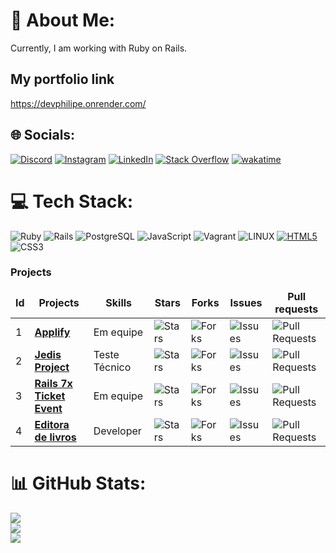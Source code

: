 # 💫 About Me:
Currently, I am working with Ruby on Rails.

## My portfolio link
https://devphilipe.onrender.com/


## 🌐 Socials:
[![Discord](https://img.shields.io/badge/Discord-%237289DA.svg?logo=discord&logoColor=white)](https://discord.gg/wbgjNysg) [![Instagram](https://img.shields.io/badge/Instagram-%23E4405F.svg?logo=Instagram&logoColor=white)](https://instagram.com/fancyc0der) [![LinkedIn](https://img.shields.io/badge/LinkedIn-%230077B5.svg?logo=linkedin&logoColor=white)](https://linkedin.com/in/philipe-rodrigues-3b3884226) [![Stack Overflow](https://img.shields.io/badge/-Stackoverflow-FE7A16?logo=stack-overflow&logoColor=white)](https://stackoverflow.com/users/21519574) [![wakatime](https://wakatime.com/badge/user/bbd7934c-a4c4-4b31-b008-4c6c2dd2da70.svg)](https://wakatime.com/@bbd7934c-a4c4-4b31-b008-4c6c2dd2da70)

# 💻 Tech Stack:
![Ruby](https://img.shields.io/badge/ruby-%23CC342D.svg?style=flat-square&logo=ruby&logoColor=white) ![Rails](https://img.shields.io/badge/rails-%23CC0000.svg?style=flat-square&logo=ruby-on-rails&logoColor=white) ![PostgreSQL](https://img.shields.io/badge/postgresql-%23336791.svg?style=flat-square&logo=postgresql&logoColor=white) ![JavaScript](https://img.shields.io/badge/javascript-gray?style=flat-square&logo=javascript&logoColor=yellow) ![Vagrant](https://img.shields.io/badge/vagrant-%231563FF.svg?style=flat-square&logo=vagrant&logoColor=white) ![LINUX](https://img.shields.io/badge/Linux-FCC624?style=flat-square&logo=linux&logoColor=black) [![HTML5](https://img.shields.io/badge/html5-orange?style=flat-square&logo=html5&logoColor=white)](#) ![CSS3](https://img.shields.io/badge/css3-%231572B6.svg?style=flat-square&logo=css3&logoColor=white)
<h3>Projects</h3>
<table>
    <thead align="center">
        <tr border: none;>
            <td><b>Id</b></td>
	    <td><b>Projects</b></td>
	    <td><b>Skills</b></td>
            <td><b>Stars</b></td>
            <td><b>Forks</b></td>
            <td><b>Issues</b></td>
            <td><b>Pull requests</b></td>
        </tr>
    </thead>
    <tbody>
	<tr>
		<td>1</td>
            	<td><a href="https://github.com/desenvolvendo-me/applify"><b>Applify</b></a></td>
		<td>Em equipe</td>
            	<td><img alt="Stars" src="https://img.shields.io/github/stars/desenvolvendo-me/applify?style=flat-square" /></td>
            	<td><img alt="Forks" src="https://img.shields.io/github/forks/desenvolvendo-me/applify?style=flat-square" /></td>
            	<td><img alt="Issues" src="https://img.shields.io/github/issues/desenvolvendo-me/applify?style=flat-square" /></td>
            	<td><img alt="Pull Requests" src="https://img.shields.io/github/issues-pr-raw/desenvolvendo-me/applify?style=flat-square" /></td>
        </tr>
    	<tr>
		<td>2</td>
            	<td><a href="https://github.com/PhilipeeX/jedis-project"><b>Jedis Project</b></a></td>
		<td>Teste Técnico</td>
            	<td><img alt="Stars" src="https://img.shields.io/github/stars/Philipeex/jedis-project?style=flat-square" /></td>
            	<td><img alt="Forks" src="https://img.shields.io/github/forks/philipeex/jedis-project?style=flat-square" /></td>
            	<td><img alt="Issues" src="https://img.shields.io/github/issues/Philipeex/jedis-project?style=flat-square" /></td>
            	<td><img alt="Pull Requests" src="https://img.shields.io/github/issues-pr/PhilipeeX/jedis-project?style=flat-square" /></td>
        </tr>
	 <tr>
		<td>3</td>
            	<td><a href="https://github.com/desenvolvendo-me/ticket-event"><b>Rails 7x Ticket Event</b></a></td>
		<td> Em equipe</td>
            	<td><img alt="Stars" src="https://img.shields.io/github/stars/desenvolvendo-me/ticket-event?style=flat-square" /></td>
            	<td><img alt="Forks" src="https://img.shields.io/github/forks/desenvolvendo-me/ticket-event?style=flat-square" /></td>
            	<td><img alt="Issues" src="https://img.shields.io/github/issues/desenvolvendo-me/ticket-event?style=flat-square" /></td>
            	<td><img alt="Pull Requests" src="https://img.shields.io/github/issues-pr/desenvolvendo-me/ticket-event?style=flat-square" /></td>
        </tr>
	<tr>
		<td>4</td>
            	<td><a href="https://github.com/PhilipeeX/Biblio-Tech"><b>Editora de livros</b></a></td>
		<td>Developer</td>
            	<td><img alt="Stars" src="https://img.shields.io/github/stars/Philipeex/Biblio-Tech?style=flat-square" /></td>
            	<td><img alt="Forks" src="https://img.shields.io/github/forks/philipeex/Biblio-Tech?style=flat-square" /></td>
            	<td><img alt="Issues" src="https://img.shields.io/github/issues/Philipeex/Biblio-Tech?style=flat-square" /></td>
            	<td><img alt="Pull Requests" src="https://img.shields.io/github/issues-pr/PhilipeeX/Biblio-Tech?style=flat-square" /></td>
        </tr>
    </tbody>
</table>

# 📊 GitHub Stats:
![](https://github-readme-stats.vercel.app/api?username=PhilipeeX&theme=blue-green&hide_border=true&include_all_commits=true&count_private=true)<br/>
![](https://github-readme-streak-stats.herokuapp.com/?user=PhilipeeX&theme=blue-green&hide_border=true)<br/>
![](https://github-readme-stats.vercel.app/api/top-langs/?username=PhilipeeX&theme=blue-green&hide_border=true&include_all_commits=true&count_private=true&layout=compact)

<!-- Proudly created with GPRM ( https://gprm.itsvg.in ) -->
